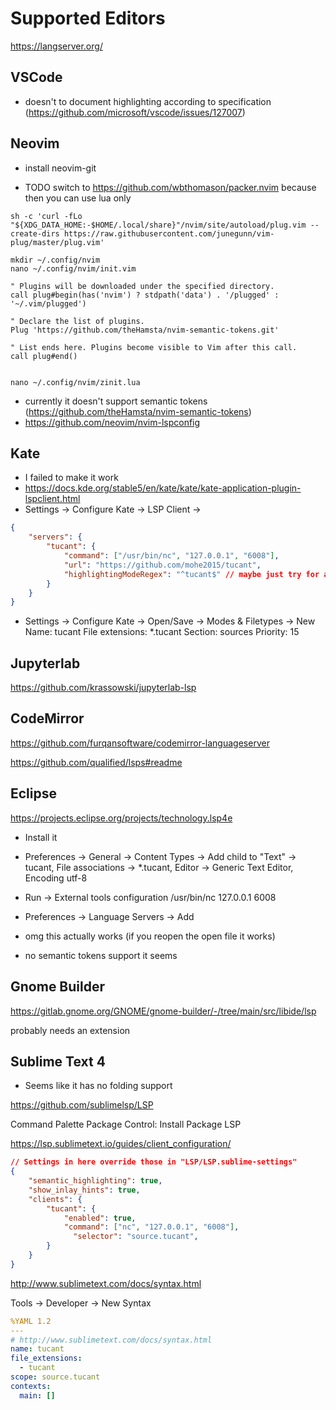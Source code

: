 # Supported Editors

https://langserver.org/

<!-- https://microsoft.github.io/debug-adapter-protocol/specification -->

## VSCode

- doesn't to document highlighting according to specification (https://github.com/microsoft/vscode/issues/127007)

## Neovim

- install neovim-git

- TODO switch to https://github.com/wbthomason/packer.nvim because then you can use lua only
```
sh -c 'curl -fLo "${XDG_DATA_HOME:-$HOME/.local/share}"/nvim/site/autoload/plug.vim --create-dirs https://raw.githubusercontent.com/junegunn/vim-plug/master/plug.vim'

mkdir ~/.config/nvim
nano ~/.config/nvim/init.vim

" Plugins will be downloaded under the specified directory.
call plug#begin(has('nvim') ? stdpath('data') . '/plugged' : '~/.vim/plugged')

" Declare the list of plugins.
Plug 'https://github.com/theHamsta/nvim-semantic-tokens.git'

" List ends here. Plugins become visible to Vim after this call.
call plug#end()


nano ~/.config/nvim/zinit.lua
```

- currently it doesn't support semantic tokens (https://github.com/theHamsta/nvim-semantic-tokens)
- https://github.com/neovim/nvim-lspconfig

## Kate

- I failed to make it work
- https://docs.kde.org/stable5/en/kate/kate/kate-application-plugin-lspclient.html
- Settings -> Configure Kate -> LSP Client -> 
```json
{
    "servers": {
        "tucant": {
            "command": ["/usr/bin/nc", "127.0.0.1", "6008"],
            "url": "https://github.com/mohe2015/tucant",
            "highlightingModeRegex": "^tucant$" // maybe just try for all text files
        }
    }
}
```
- Settings -> Configure Kate -> Open/Save -> Modes & Filetypes -> New
Name: tucant
File extensions: *.tucant
Section: sources
Priority: 15

## Jupyterlab

https://github.com/krassowski/jupyterlab-lsp

## CodeMirror

https://github.com/furqansoftware/codemirror-languageserver

https://github.com/qualified/lsps#readme

## Eclipse

https://projects.eclipse.org/projects/technology.lsp4e

- Install it
- Preferences -> General -> Content Types -> Add child to "Text" -> tucant, File associations -> *.tucant, Editor -> Generic Text Editor, Encoding utf-8

- Run -> External tools configuration
/usr/bin/nc
127.0.0.1 6008
- Preferences -> Language Servers -> Add
- omg this actually works (if you reopen the open file it works)
- no semantic tokens support it seems

## Gnome Builder

https://gitlab.gnome.org/GNOME/gnome-builder/-/tree/main/src/libide/lsp

probably needs an extension

## Sublime Text 4

- Seems like it has no folding support

https://github.com/sublimelsp/LSP

Command Palette
Package Control: Install Package
LSP

https://lsp.sublimetext.io/guides/client_configuration/

```json
// Settings in here override those in "LSP/LSP.sublime-settings"
{
	"semantic_highlighting": true,
	"show_inlay_hints": true,
	"clients": {
		"tucant": {
			"enabled": true,
			"command": ["nc", "127.0.0.1", "6008"],
			  "selector": "source.tucant",
		}
	}
}
```

http://www.sublimetext.com/docs/syntax.html

Tools -> Developer -> New Syntax
```yaml
%YAML 1.2
---
# http://www.sublimetext.com/docs/syntax.html
name: tucant
file_extensions:
  - tucant
scope: source.tucant
contexts:
  main: []
```